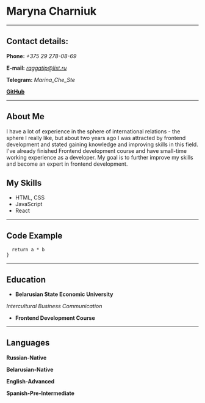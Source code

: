 # Maryna Charniuk

---

## Contact details:

**Phone:** _+375 29 278-08-69_

**E-mail:** *raggatip@list.ru*

**Telegram:** _Marina_Che_Ste_

[**GitHub**](https://github.com/MarinaCheSte)

---

## About Me

I have a lot of experience in the sphere of international relations - the sphere I really like, but about two years ago I was attracted by frontend development and stated gaining knowledge and improving skills in this field. I've already finished Frontend development course and have small-time working experience as a developer. My goal is to further improve my skills and become an expert in frontend development.

## My Skills

- HTML, CSS
- JavaScript
- React

---

## Code Example

```function multiply(a, b){
  return a * b
}
```

---

## Education

- **Belarusian State Economic University**

_Intercultural Business Communication_

- **Frontend Development Course**

---

## Languages

**Russian-Native**

**Belarusian-Native**

**English-Advanced**

**Spanish-Pre-Intermediate**
